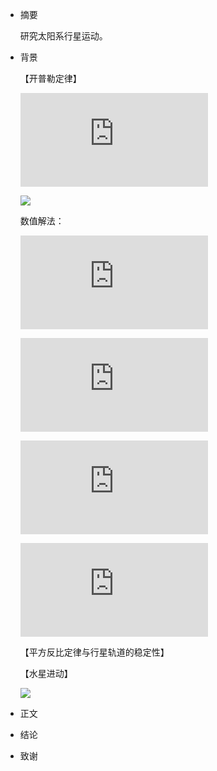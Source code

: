* 摘要

  研究太阳系行星运动。

* 背景
  
  【开普勒定律】

  ![](http://latex.codecogs.com/gif.latex?F_%7BG%7D%3D%5Cfrac%7BGM_%7Bs%7DM_%7BE%7D%7D%7Br%5E2%7D)

  ![](http://img2.duitang.com/uploads/item/201212/14/20121214005713_zfWF3.thumb.600_0.gif)
  
  数值解法：

  ![](http://latex.codecogs.com/gif.latex?v_%7Bx%2Ci&plus;1%7D%3Dv_%7Bx%2Ci%7D-%5Cfrac%7B4%20%5Cpi%5E2%20x_%7Bi%7D%7D%7Br_%7Bi%7D%5E3%7D%5CDelta%20t)
  
  ![](http://latex.codecogs.com/gif.latex?x_%7Bi&plus;1%7D%3Dx_%7Bi%7D&plus;v_%7Bx%2Ci&plus;1%7D%5CDelta%20t)
      
  ![](http://latex.codecogs.com/gif.latex?v_%7By%2Ci&plus;1%7D%3Dv_%7By%2Ci%7D-%5Cfrac%7B4%20%5Cpi%5E2%20y_%7Bi%7D%7D%7Br_%7Bi%7D%5E3%7D%5CDelta%20t)
      
  ![](http://latex.codecogs.com/gif.latex?y_%7Bi&plus;1%7D%3Dy_%7Bi%7D&plus;v_%7By%2Ci&plus;1%7D%5CDelta%20t)


  【平方反比定律与行星轨道的稳定性】
      
  
      
      
  【水星进动】
      
  ![](http://imgsrc.baidu.com/forum/w%3D580/sign=8c71377d41166d223877159c76220945/9f4702003af33a8730dab0acc45c10385243b554.jpg)

* 正文
* 结论
* 致谢
